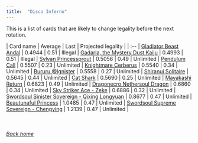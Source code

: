 ```yaml
---
title:  "Disco Inferno"
---
```


This is a list of cards that are likely to change legality before the next rotation.

| Card name | Average | Last | Projected legality |
| :-- |
[Gladiator Beast Andal](https://db.ygoprodeck.com/card/?search=Gladiator%20Beast%20Andal) | 0.4944 | 0.51 | Illegal |
[Gadarla, the Mystery Dust Kaiju](https://db.ygoprodeck.com/card/?search=Gadarla,%20the%20Mystery%20Dust%20Kaiju) | 0.4993 | 0.51 | Illegal |
[Sylvan Princessprout](https://db.ygoprodeck.com/card/?search=Sylvan%20Princessprout) | 0.5056 | 0.49 | Unlimited |
[Pendulum Call](https://db.ygoprodeck.com/card/?search=Pendulum%20Call) | 0.5507 | 0.23 | Unlimited |
[Knightmare Cerberus](https://db.ygoprodeck.com/card/?search=Knightmare%20Cerberus) | 0.5540 | 0.34 | Unlimited |
[Bururu @Ignister](https://db.ygoprodeck.com/card/?search=Bururu%20@Ignister) | 0.5558 | 0.27 | Unlimited |
[Shiranui Solitaire](https://db.ygoprodeck.com/card/?search=Shiranui%20Solitaire) | 0.5645 | 0.44 | Unlimited |
[Cat Shark](https://db.ygoprodeck.com/card/?search=Cat%20Shark) | 0.5690 | 0.25 | Unlimited |
[Mayakashi Return](https://db.ygoprodeck.com/card/?search=Mayakashi%20Return) | 0.6823 | 0.49 | Unlimited |
[Dragonecro Nethersoul Dragon](https://db.ygoprodeck.com/card/?search=Dragonecro%20Nethersoul%20Dragon) | 0.6860 | 0.34 | Unlimited |
[Sky Striker Ace - Zeke](https://db.ygoprodeck.com/card/?search=Sky%20Striker%20Ace%20-%20Zeke) | 0.6886 | 0.32 | Unlimited |
[Swordsoul Sinister Sovereign - Qixing Longyuan](https://db.ygoprodeck.com/card/?search=Swordsoul%20Sinister%20Sovereign%20-%20Qixing%20Longyuan) | 0.8677 | 0.47 | Unlimited |
[Beautunaful Princess](https://db.ygoprodeck.com/card/?search=Beautunaful%20Princess) | 1.0485 | 0.47 | Unlimited |
[Swordsoul Supreme Sovereign - Chengying](https://db.ygoprodeck.com/card/?search=Swordsoul%20Supreme%20Sovereign%20-%20Chengying) | 1.2139 | 0.47 | Unlimited |

<br>

###### [Back home](index)